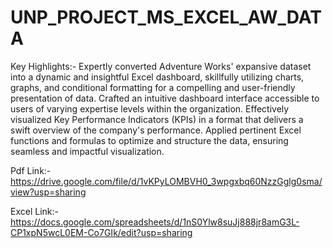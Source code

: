 # UNP_PROJECT_MS_EXCEL_AW_DATA

Key Highlights:-
Expertly converted Adventure Works' expansive dataset into a dynamic and insightful Excel dashboard, skillfully utilizing charts, graphs, and conditional formatting for a compelling and user-friendly presentation of data. Crafted an intuitive dashboard interface accessible to users of varying expertise levels within the organization. Effectively visualized Key Performance Indicators (KPIs) in a format that delivers a swift overview of the company's performance. Applied pertinent Excel functions and formulas to optimize and structure the data, ensuring seamless and impactful visualization.

Pdf Link:-https://drive.google.com/file/d/1vKPyLOMBVH0_3wpgxbq60NzzGglg0sma/view?usp=sharing

Excel Link:-https://docs.google.com/spreadsheets/d/1nS0Ylw8suJj888jr8amG3L-CP1xpN5wcL0EM-Co7GIk/edit?usp=sharing

